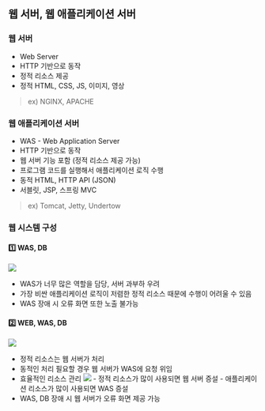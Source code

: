 ## 웹 서버, 웹 애플리케이션 서버
### 웹 서버
- Web Server
- HTTP 기반으로 동작
- 정적 리소스 제공
- 정적 HTML, CSS, JS, 이미지, 영상
> ex)
> NGINX, APACHE
### 웹 애플리케이션 서버
- WAS - Web Application Server
- HTTP 기반으로 동작
- 웹 서버 기능 포함 (정적 리소스 제공 가능)
- 프로그램 코드를 실행해서 애플리케이션 로직 수행
- 동적 HTML, HTTP API (JSON)
- 서블릿, JSP, 스프링 MVC
> ex)
> Tomcat, Jetty, Undertow
### 웹 시스템 구성
#### 1️⃣ WAS, DB
![](https://i.imgur.com/ms1nFaR.png)
- WAS가 너무 많은 역할을 담당, 서버 과부하 우려
- 가장 비싼 애플리케이션 로직이 저렴한 정적 리소스 때문에 수행이 어려울 수 있음
- WAS 장애 시 오류 화면 또한 노출 불가능
#### 2️⃣ WEB, WAS, DB
![](https://i.imgur.com/him1spp.png)
- 정적 리소스는 웹 서버가 처리
- 동적인 처리 필요할 경우 웹 서버가 WAS에 요청 위임
- 효율적인 리소스 관리
  ![](https://i.imgur.com/ECZFYLd.png)
	  - 정적 리소스가 많이 사용되면 웹 서버 증설
	  - 애플리케이션 리소스가 많이 사용되면 WAS 증설
- WAS, DB 장애 시 웹 서버가 오류 화면 제공 가능